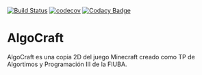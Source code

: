[![Build Status](https://travis-ci.com/MauricioFIUBA/TP2-Algoritmos3-AlgoCraft.svg?token=AverxrsgUUzFhmoA2bjJ&branch=master)](https://travis-ci.com/MauricioFIUBA/TP2-Algoritmos3-AlgoCraft)
[![codecov](https://codecov.io/gh/MauricioFIUBA/TP2-Algoritmos3-AlgoCraft/branch/master/graph/badge.svg?token=rWbubQUQwf)](https://codecov.io/gh/MauricioFIUBA/TP2-Algoritmos3-AlgoCraft)
[![Codacy Badge](https://api.codacy.com/project/badge/Grade/0e487080300345cc965afbeff11a254a)](https://www.codacy.com?utm_source=github.com&amp;utm_medium=referral&amp;utm_content=MauricioFIUBA/TP2-Algoritmos3-AlgoCraft&amp;utm_campaign=Badge_Grade)
# AlgoCraft
AlgoCraft es una copia 2D del juego Minecraft creado como TP de Algortimos y Programación III de la FIUBA.
